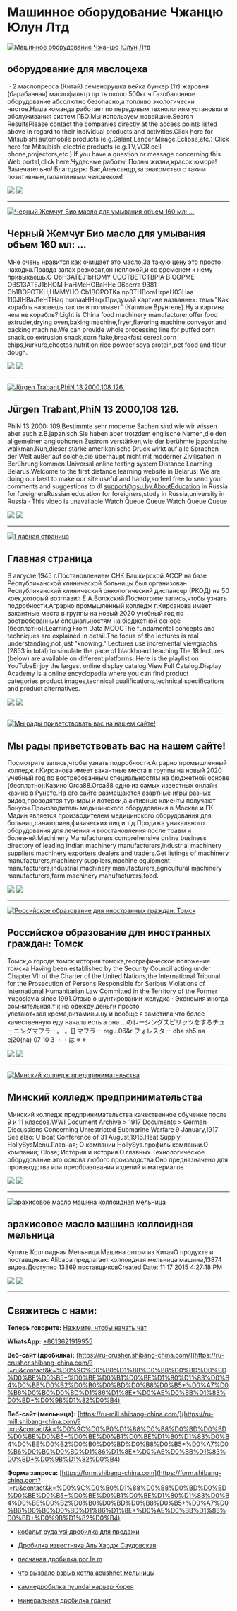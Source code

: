 # Машинное оборудование Чжанцю Юлун Лтд

<a href="https://swt.shibang-china.com/?l=ru&img&k=%D0%9C%D0%B0%D1%88%D0%B8%D0%BD%D0%BD%D0%BE%D0%B5+%D0%BE%D0%B1%D0%BE%D1%80%D1%83%D0%B4%D0%BE%D0%B2%D0%B0%D0%BD%D0%B8%D0%B5+%D0%A7%D0%B6%D0%B0%D0%BD%D1%86%D1%8E+%D0%AE%D0%BB%D1%83%D0%BD+%D0%9B%D1%82%D0%B4" target="_blank">![Машинное оборудование Чжанцю Юлун Лтд](http://static.shibang-china.com/all-800x300/1498.jpg)</a>

## оборудование для маслоцеха
&nbsp;&#0183;&#32;2 маслопресса (Китай) семенорушка вейка бункер (1т) жаровня (барабанная) маслофильтр пр ть около 500кг ч.Газобалонное оборудование абсолютно безопасно,а топливо экологически чистое.Наша команда работает по передовым технологиям установки и обслуживания систем ГБО.Мы используем новейшие.Search ResultsPlease contact the companies directly at the access points listed above in regard to their individual products and activities.Click here for Mitsubishi automobile products (e.g.Galant,Lancer,Mirage,Eclipse,etc.) Click here for Mitsubishi electric products (e.g.TV,VCR,cell phone,projectors,etc.).If you have a question or message concerning this Web portal,click here.Чудесные работы! Полны жизни,красок,юмора! Замечательно! Благодарю Вас,Александр,за знакомство с таким позитивным,талантливым человеком!


<a href="https://whatsapp.shibangsoft.com/WhatsApp.php" target="_blank" title="WhatsApp">![](http://static.shibang-china.com/icon/whatsapp.png)</a> <a href="https://swt.shibang-china.com/?l=ru&icon&k=%D0%9C%D0%B0%D1%88%D0%B8%D0%BD%D0%BD%D0%BE%D0%B5+%D0%BE%D0%B1%D0%BE%D1%80%D1%83%D0%B4%D0%BE%D0%B2%D0%B0%D0%BD%D0%B8%D0%B5+%D0%A7%D0%B6%D0%B0%D0%BD%D1%86%D1%8E+%D0%AE%D0%BB%D1%83%D0%BD+%D0%9B%D1%82%D0%B4" target="_blank">![](http://static.shibang-china.com/icon/chat-ru.png)</a>

---

<a href="https://swt.shibang-china.com/?l=ru&img&k=%D0%9C%D0%B0%D1%88%D0%B8%D0%BD%D0%BD%D0%BE%D0%B5+%D0%BE%D0%B1%D0%BE%D1%80%D1%83%D0%B4%D0%BE%D0%B2%D0%B0%D0%BD%D0%B8%D0%B5+%D0%A7%D0%B6%D0%B0%D0%BD%D1%86%D1%8E+%D0%AE%D0%BB%D1%83%D0%BD+%D0%9B%D1%82%D0%B4" target="_blank">![Черный Жемчуг Био масло для умывания объем 160 мл: …](http://static.shibang-china.com/all-800x300/1065.jpg)</a>

## Черный Жемчуг Био масло для умывания объем 160 мл: …
Мне очень нравится как очищает это масло.За такую цену это просто находка.Правда запах резковат,он неплохой,и со временем к нему привыкаешь.O ObH3ATEJ1bHOMY COOTBETCTBPIA B OOPME OBS13ATEJ1bHOM HaHMeHOBaHHe 06berra 9381 Cb1BOPOTKH,HMMYHO Cb1BOPOTKa np0THBoraHrpeH03Haa 110JIHBaJ1eHTHaq nomaaHHaq&#171;Придумай картине название&#187;: темы&quot;Как корабль назовешь так он и поплывет&quot; (Капитан Врунгель).Ну а картина чем не корабль?!Light is China food machinery manufacturer,offer food extruder,drying oven,baking machine,fryer,flavoring machine,conveyor and packing machine.We can provide whole processing line for puffed corn snack,co extrusion snack,corn flake,breakfast cereal,corn chips,kurkure,cheetos,nutrition rice powder,soya protein,pet food and flour dough.


<a href="https://whatsapp.shibangsoft.com/WhatsApp.php" target="_blank" title="WhatsApp">![](http://static.shibang-china.com/icon/whatsapp.png)</a> <a href="https://swt.shibang-china.com/?l=ru&icon&k=%D0%9C%D0%B0%D1%88%D0%B8%D0%BD%D0%BD%D0%BE%D0%B5+%D0%BE%D0%B1%D0%BE%D1%80%D1%83%D0%B4%D0%BE%D0%B2%D0%B0%D0%BD%D0%B8%D0%B5+%D0%A7%D0%B6%D0%B0%D0%BD%D1%86%D1%8E+%D0%AE%D0%BB%D1%83%D0%BD+%D0%9B%D1%82%D0%B4" target="_blank">![](http://static.shibang-china.com/icon/chat-ru.png)</a>

---

<a href="https://swt.shibang-china.com/?l=ru&img&k=%D0%9C%D0%B0%D1%88%D0%B8%D0%BD%D0%BD%D0%BE%D0%B5+%D0%BE%D0%B1%D0%BE%D1%80%D1%83%D0%B4%D0%BE%D0%B2%D0%B0%D0%BD%D0%B8%D0%B5+%D0%A7%D0%B6%D0%B0%D0%BD%D1%86%D1%8E+%D0%AE%D0%BB%D1%83%D0%BD+%D0%9B%D1%82%D0%B4" target="_blank">![J&#252;rgen Trabant,PhiN 13 2000,108 126.](http://static.shibang-china.com/all-800x300/1010.jpg)</a>

## J&#252;rgen Trabant,PhiN 13 2000,108 126.
PhiN 13 2000: 109.Bestimmte sehr moderne Sachen sind wie wir wissen aber auch z.B.japanisch.Sie haben aber trotzdem englische Namen,die den allgemeinen anglophonen Zustrom verst&#228;rken,wie der ber&#252;hmte japanische walkman.Nun,dieser starke amerikanische Druck wirkt auf alle Sprachen der Welt au&#223;er auf solche,die &#252;berhaupt nicht mit moderner Zivilisation in Ber&#252;hrung kommen.Universal online testing system Distance Learning Belarus.Welcome to the first distance learning website in Belarus! We are doing our best to make our site useful and handy,so feel free to send your comments and suggestions to dl support@gsu.by.AboutEducation in Russia for foreignersRussian education for foreigners,study in Russia,university in Russia&nbsp;&#0183;&#32;This video is unavailable.Watch Queue Queue.Watch Queue Queue


<a href="https://whatsapp.shibangsoft.com/WhatsApp.php" target="_blank" title="WhatsApp">![](http://static.shibang-china.com/icon/whatsapp.png)</a> <a href="https://swt.shibang-china.com/?l=ru&icon&k=%D0%9C%D0%B0%D1%88%D0%B8%D0%BD%D0%BD%D0%BE%D0%B5+%D0%BE%D0%B1%D0%BE%D1%80%D1%83%D0%B4%D0%BE%D0%B2%D0%B0%D0%BD%D0%B8%D0%B5+%D0%A7%D0%B6%D0%B0%D0%BD%D1%86%D1%8E+%D0%AE%D0%BB%D1%83%D0%BD+%D0%9B%D1%82%D0%B4" target="_blank">![](http://static.shibang-china.com/icon/chat-ru.png)</a>

---

<a href="https://swt.shibang-china.com/?l=ru&img&k=%D0%9C%D0%B0%D1%88%D0%B8%D0%BD%D0%BD%D0%BE%D0%B5+%D0%BE%D0%B1%D0%BE%D1%80%D1%83%D0%B4%D0%BE%D0%B2%D0%B0%D0%BD%D0%B8%D0%B5+%D0%A7%D0%B6%D0%B0%D0%BD%D1%86%D1%8E+%D0%AE%D0%BB%D1%83%D0%BD+%D0%9B%D1%82%D0%B4" target="_blank">![Главная страница](http://static.shibang-china.com/all-800x300/50.jpg)</a>

## Главная страница
В августе 1945 г.Постановлением СНК Башкирской АССР на базе Республиканской клинической больницы был организован Республиканский клинический онкологический диспансер (РКОД) на 50 коек,который возглавил Е.А.Волжский.Посмотрите запись,чтобы узнать подробности.Аграрно промышленный колледж г.Кирсанова имеет вакантные места в группы на новый 2020 учебный год по востребованным специальностям на бюджетной основе (бесплатно):Learning From Data MOOCThe fundamental concepts and techniques are explained in detail.The focus of the lectures is real understanding,not just &quot;knowing.&quot; Lectures use incremental viewgraphs (2853 in total) to simulate the pace of blackboard teaching.The 18 lectures (below) are available on different platforms: Here is the playlist on YouTubeEnjoy the largest online display catalog.View Full Catalog.Display Academy is a online encyclopedia where you can find product categories,product images,technical qualifications,technical specifications and product alternatives.


<a href="https://whatsapp.shibangsoft.com/WhatsApp.php" target="_blank" title="WhatsApp">![](http://static.shibang-china.com/icon/whatsapp.png)</a> <a href="https://swt.shibang-china.com/?l=ru&icon&k=%D0%9C%D0%B0%D1%88%D0%B8%D0%BD%D0%BD%D0%BE%D0%B5+%D0%BE%D0%B1%D0%BE%D1%80%D1%83%D0%B4%D0%BE%D0%B2%D0%B0%D0%BD%D0%B8%D0%B5+%D0%A7%D0%B6%D0%B0%D0%BD%D1%86%D1%8E+%D0%AE%D0%BB%D1%83%D0%BD+%D0%9B%D1%82%D0%B4" target="_blank">![](http://static.shibang-china.com/icon/chat-ru.png)</a>

---

<a href="https://swt.shibang-china.com/?l=ru&img&k=%D0%9C%D0%B0%D1%88%D0%B8%D0%BD%D0%BD%D0%BE%D0%B5+%D0%BE%D0%B1%D0%BE%D1%80%D1%83%D0%B4%D0%BE%D0%B2%D0%B0%D0%BD%D0%B8%D0%B5+%D0%A7%D0%B6%D0%B0%D0%BD%D1%86%D1%8E+%D0%AE%D0%BB%D1%83%D0%BD+%D0%9B%D1%82%D0%B4" target="_blank">![Мы рады приветствовать вас на нашем сайте!](http://static.shibang-china.com/all-800x300/352.jpg)</a>

## Мы рады приветствовать вас на нашем сайте!
Посмотрите запись,чтобы узнать подробности.Аграрно промышленный колледж г.Кирсанова имеет вакантные места в группы на новый 2020 учебный год по востребованным специальностям на бюджетной основе (бесплатно):Казино Orca88.Orca88 одно из самых известных онлайн казино в Рунете.На его сайте размещаются азартные игры разных видов,проводятся турниры и лотереи,а активные клиенты получают бонусы.Производитель медицинского оборудования в Москве и.ГК Мадин является производителем медицинского оборудования для больниц,санаториев,физических лиц и т.д.Продажа уникального оборудования для лечения и восстановления после травм и болезней.Machinery Manufacturers comprehensive online business directory of leading Indian machinery manufacturers,industrial machinery suppliers,machinery exporters,dealers and traders.Get listings of machinery manufacturers,machinery suppliers,machine equipment manufacturers,industrial machinery manufacturers,agricultural machinery manufacturers,farm machinery manufacturers,food.


<a href="https://whatsapp.shibangsoft.com/WhatsApp.php" target="_blank" title="WhatsApp">![](http://static.shibang-china.com/icon/whatsapp.png)</a> <a href="https://swt.shibang-china.com/?l=ru&icon&k=%D0%9C%D0%B0%D1%88%D0%B8%D0%BD%D0%BD%D0%BE%D0%B5+%D0%BE%D0%B1%D0%BE%D1%80%D1%83%D0%B4%D0%BE%D0%B2%D0%B0%D0%BD%D0%B8%D0%B5+%D0%A7%D0%B6%D0%B0%D0%BD%D1%86%D1%8E+%D0%AE%D0%BB%D1%83%D0%BD+%D0%9B%D1%82%D0%B4" target="_blank">![](http://static.shibang-china.com/icon/chat-ru.png)</a>

---

<a href="https://swt.shibang-china.com/?l=ru&img&k=%D0%9C%D0%B0%D1%88%D0%B8%D0%BD%D0%BD%D0%BE%D0%B5+%D0%BE%D0%B1%D0%BE%D1%80%D1%83%D0%B4%D0%BE%D0%B2%D0%B0%D0%BD%D0%B8%D0%B5+%D0%A7%D0%B6%D0%B0%D0%BD%D1%86%D1%8E+%D0%AE%D0%BB%D1%83%D0%BD+%D0%9B%D1%82%D0%B4" target="_blank">![Российское образование для иностранных граждан: Томск](http://static.shibang-china.com/all-800x300/848.jpg)</a>

## Российское образование для иностранных граждан: Томск
Томск,о городе томск,история томска,географическое положение томска.Having been established by the Security Council acting under Chapter VII of the Charter of the United Nations,the International Tribunal for the Prosecution of Persons Responsible for Serious Violations of International Humanitarian Law Committed in the Territory of the Former Yugoslavia since 1991.Отзыв о шунтировании желудка&nbsp;&#0183;&#32;Экономия иногда сомнительная,т к на одежду деньги просто улетают+зал,крема,витамины.ну и вообще я заметила,что более качественную еду начала есть.а она …のレーシングスピリッツをするチューニングマフラー。 。[] マフラー regu.06&amp;r フォレスター dba sh5 na ej20(na) 07 10 3 ・・は ※ ※


<a href="https://whatsapp.shibangsoft.com/WhatsApp.php" target="_blank" title="WhatsApp">![](http://static.shibang-china.com/icon/whatsapp.png)</a> <a href="https://swt.shibang-china.com/?l=ru&icon&k=%D0%9C%D0%B0%D1%88%D0%B8%D0%BD%D0%BD%D0%BE%D0%B5+%D0%BE%D0%B1%D0%BE%D1%80%D1%83%D0%B4%D0%BE%D0%B2%D0%B0%D0%BD%D0%B8%D0%B5+%D0%A7%D0%B6%D0%B0%D0%BD%D1%86%D1%8E+%D0%AE%D0%BB%D1%83%D0%BD+%D0%9B%D1%82%D0%B4" target="_blank">![](http://static.shibang-china.com/icon/chat-ru.png)</a>

---

<a href="https://swt.shibang-china.com/?l=ru&img&k=%D0%9C%D0%B0%D1%88%D0%B8%D0%BD%D0%BD%D0%BE%D0%B5+%D0%BE%D0%B1%D0%BE%D1%80%D1%83%D0%B4%D0%BE%D0%B2%D0%B0%D0%BD%D0%B8%D0%B5+%D0%A7%D0%B6%D0%B0%D0%BD%D1%86%D1%8E+%D0%AE%D0%BB%D1%83%D0%BD+%D0%9B%D1%82%D0%B4" target="_blank">![Минский колледж предпринимательства](http://static.shibang-china.com/all-800x300/945.jpg)</a>

## Минский колледж предпринимательства
Минский колледж предпринимательства качественное обучение после 9 и 11 классов.WWI Document Archive &gt; 1917 Documents &gt; German Discussions Concerning Unrestricted Submarine Warfare 9 January,1917 See also: U boat Conference of 31 August,1916.Heat Supply HollySysMenu.Главная; О компании HollySys.профиль компании.О компании; Close; История и история.О главных.Технологическое оборудование это основа любого производства.Оно предназначено для производства или преобразования изделий и материалов


<a href="https://whatsapp.shibangsoft.com/WhatsApp.php" target="_blank" title="WhatsApp">![](http://static.shibang-china.com/icon/whatsapp.png)</a> <a href="https://swt.shibang-china.com/?l=ru&icon&k=%D0%9C%D0%B0%D1%88%D0%B8%D0%BD%D0%BD%D0%BE%D0%B5+%D0%BE%D0%B1%D0%BE%D1%80%D1%83%D0%B4%D0%BE%D0%B2%D0%B0%D0%BD%D0%B8%D0%B5+%D0%A7%D0%B6%D0%B0%D0%BD%D1%86%D1%8E+%D0%AE%D0%BB%D1%83%D0%BD+%D0%9B%D1%82%D0%B4" target="_blank">![](http://static.shibang-china.com/icon/chat-ru.png)</a>

---

<a href="https://swt.shibang-china.com/?l=ru&img&k=%D0%9C%D0%B0%D1%88%D0%B8%D0%BD%D0%BD%D0%BE%D0%B5+%D0%BE%D0%B1%D0%BE%D1%80%D1%83%D0%B4%D0%BE%D0%B2%D0%B0%D0%BD%D0%B8%D0%B5+%D0%A7%D0%B6%D0%B0%D0%BD%D1%86%D1%8E+%D0%AE%D0%BB%D1%83%D0%BD+%D0%9B%D1%82%D0%B4" target="_blank">![арахисовое масло машина коллоидная мельница](http://static.shibang-china.com/all-800x300/130.jpg)</a>

## арахисовое масло машина коллоидная мельница
Купить Коллоидная Мельница Машина оптом из КитаяО продукте и поставщиках: Alibaba предлагает коллоидная мельница машина,13874 видов.Доступно 13869 поставщиковCreated Date: 11 17 2015 4:27:18 PM

<a href="https://whatsapp.shibangsoft.com/WhatsApp.php" target="_blank" title="WhatsApp">![](http://static.shibang-china.com/icon/whatsapp.png)</a> <a href="https://swt.shibang-china.com/?l=ru&icon&k=%D0%9C%D0%B0%D1%88%D0%B8%D0%BD%D0%BD%D0%BE%D0%B5+%D0%BE%D0%B1%D0%BE%D1%80%D1%83%D0%B4%D0%BE%D0%B2%D0%B0%D0%BD%D0%B8%D0%B5+%D0%A7%D0%B6%D0%B0%D0%BD%D1%86%D1%8E+%D0%AE%D0%BB%D1%83%D0%BD+%D0%9B%D1%82%D0%B4" target="_blank">![](http://static.shibang-china.com/icon/chat-ru.png)</a>

---
## Свяжитесь с нами:

**Теперь говорите:** [Нажмите, чтобы начать чат](https://swt.shibang-china.com?l=ru&contact&k=%D0%9C%D0%B0%D1%88%D0%B8%D0%BD%D0%BD%D0%BE%D0%B5+%D0%BE%D0%B1%D0%BE%D1%80%D1%83%D0%B4%D0%BE%D0%B2%D0%B0%D0%BD%D0%B8%D0%B5+%D0%A7%D0%B6%D0%B0%D0%BD%D1%86%D1%8E+%D0%AE%D0%BB%D1%83%D0%BD+%D0%9B%D1%82%D0%B4)

**WhatsApp:**  [+8613621919955](https://whatsapp.shibangsoft.com/WhatsApp.php)

**Веб-сайт (дробилка):** [https://ru-crusher.shibang-china.com/](https://ru-crusher.shibang-china.com/?l=ru&contact&k=%D0%9C%D0%B0%D1%88%D0%B8%D0%BD%D0%BD%D0%BE%D0%B5+%D0%BE%D0%B1%D0%BE%D1%80%D1%83%D0%B4%D0%BE%D0%B2%D0%B0%D0%BD%D0%B8%D0%B5+%D0%A7%D0%B6%D0%B0%D0%BD%D1%86%D1%8E+%D0%AE%D0%BB%D1%83%D0%BD+%D0%9B%D1%82%D0%B4)

**Веб-сайт (мельница):** [https://ru-mill.shibang-china.com/](https://ru-mill.shibang-china.com/?l=ru&contact&k=%D0%9C%D0%B0%D1%88%D0%B8%D0%BD%D0%BD%D0%BE%D0%B5+%D0%BE%D0%B1%D0%BE%D1%80%D1%83%D0%B4%D0%BE%D0%B2%D0%B0%D0%BD%D0%B8%D0%B5+%D0%A7%D0%B6%D0%B0%D0%BD%D1%86%D1%8E+%D0%AE%D0%BB%D1%83%D0%BD+%D0%9B%D1%82%D0%B4)

**Форма запроса:** [https://form.shibang-china.com](https://form.shibang-china.com?l=ru&contact&k=%D0%9C%D0%B0%D1%88%D0%B8%D0%BD%D0%BD%D0%BE%D0%B5+%D0%BE%D0%B1%D0%BE%D1%80%D1%83%D0%B4%D0%BE%D0%B2%D0%B0%D0%BD%D0%B8%D0%B5+%D0%A7%D0%B6%D0%B0%D0%BD%D1%86%D1%8E+%D0%AE%D0%BB%D1%83%D0%BD+%D0%9B%D1%82%D0%B4)

* [кобальт руда vsi дробилка для продажи](../131/%D0%BA%D0%BE%D0%B1%D0%B0%D0%BB%D1%8C%D1%82%20%D1%80%D1%83%D0%B4%D0%B0%20vsi%20%D0%B4%D1%80%D0%BE%D0%B1%D0%B8%D0%BB%D0%BA%D0%B0%20%D0%B4%D0%BB%D1%8F%20%D0%BF%D1%80%D0%BE%D0%B4%D0%B0%D0%B6%D0%B8.md)

* [Дробилка известняка Аль Хардж Саудовская](../133/%D0%94%D1%80%D0%BE%D0%B1%D0%B8%D0%BB%D0%BA%D0%B0%20%D0%B8%D0%B7%D0%B2%D0%B5%D1%81%D1%82%D0%BD%D1%8F%D0%BA%D0%B0%20%D0%90%D0%BB%D1%8C%20%D0%A5%D0%B0%D1%80%D0%B4%D0%B6%20%D0%A1%D0%B0%D1%83%D0%B4%D0%BE%D0%B2%D1%81%D0%BA%D0%B0%D1%8F.md)

* [песчаная дробилка por le m](../132/%D0%BF%D0%B5%D1%81%D1%87%D0%B0%D0%BD%D0%B0%D1%8F%20%D0%B4%D1%80%D0%BE%D0%B1%D0%B8%D0%BB%D0%BA%D0%B0%20por%20le%20m.md)

* [что вызвало взрыв котла acushnet мельницы](../135/%D1%87%D1%82%D0%BE%20%D0%B2%D1%8B%D0%B7%D0%B2%D0%B0%D0%BB%D0%BE%20%D0%B2%D0%B7%D1%80%D1%8B%D0%B2%20%D0%BA%D0%BE%D1%82%D0%BB%D0%B0%20acushnet%20%D0%BC%D0%B5%D0%BB%D1%8C%D0%BD%D0%B8%D1%86%D1%8B.md)

* [камнедробилка hyundai карьер Корея](../133/%D0%BA%D0%B0%D0%BC%D0%BD%D0%B5%D0%B4%D1%80%D0%BE%D0%B1%D0%B8%D0%BB%D0%BA%D0%B0%20hyundai%20%D0%BA%D0%B0%D1%80%D1%8C%D0%B5%D1%80%20%D0%9A%D0%BE%D1%80%D0%B5%D1%8F.md)

* [минеральная дробилка гранит](../132/%D0%BC%D0%B8%D0%BD%D0%B5%D1%80%D0%B0%D0%BB%D1%8C%D0%BD%D0%B0%D1%8F%20%D0%B4%D1%80%D0%BE%D0%B1%D0%B8%D0%BB%D0%BA%D0%B0%20%D0%B3%D1%80%D0%B0%D0%BD%D0%B8%D1%82.md)